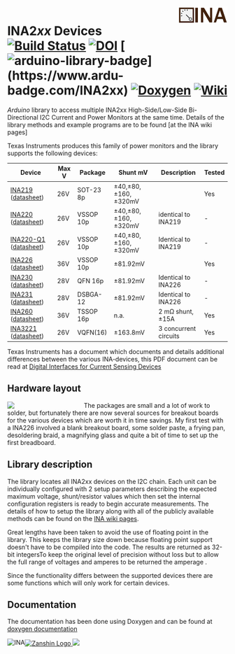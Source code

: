<img src="../images/horizontal_narrow.png" alt="INA" align="right" height="40px">

# INA2*xx* Devices<br>[![Build Status](https://travis-ci.org/SV-Zanshin/INA.svg?branch=master)](https://travis-ci.org/SV-Zanshin/INA) [![DOI](https://zenodo.org/badge/136879464.svg)](https://zenodo.org/badge/latestdoi/136879464) [![arduino-library-badge](https://www.ardu-badge.com/badge/INA2xx.svg?)](https://www.ardu-badge.com/INA2xx) [![Doxygen](https://github.com/SV-Zanshin/BME680/blob/master/Images/Doxygen-complete.svg)](https://sv-zanshin.github.io/INA/html/index.html) [![Wiki](https://github.com/SV-Zanshin/BME680/blob/master/Images/Documentation-wiki.svg)](https://github.com/SV-Zanshin/INA/wiki)
_Arduino_ library to access multiple INA2xx High-Side/Low-Side Bi-Directional I2C Current and Power Monitors at the same time.  Details of the library methods and example programs are to be found [at the INA wiki pages]


Texas Instruments produces this family of power monitors and the library supports the following devices:

| Device                                      | Max V | Package   | Shunt mV | Description | Tested |
| ------------------------------------------- | ------| --------- | -------- |------------ | ------ |
| [INA219](http://www.ti.com/product/INA219) ([datasheet](http://www.ti.com/lit/ds/symlink/ina219.pdf))  | 26V   | SOT-23 8p | ±40,±80,±160,±320mV |            | Yes |
| [INA220](http://www.ti.com/product/INA220) ([datasheet](http://www.ti.com/lit/ds/symlink/ina220.pdf)) | 26V   | VSSOP 10p | ±40,±80,±160,±320mV | identical to INA219  | - |
| [INA220-Q1](http://www.ti.com/product/INA220-Q1) ([datasheet](http://www.ti.com/lit/ds/symlink/ina220-Q1.pdf)) | 26V   | VSSOP 10p | ±40,±80,±160,±320mV | Identical to INA219 | - |
| [INA226](http://www.ti.com/product/INA226) ([datasheet](http://www.ti.com/lit/ds/symlink/ina226.pdf)) | 36V | VSSOP 10p | ±81.92mV |            | Yes |
| [INA230](http://www.ti.com/product/INA230) ([datasheet](http://www.ti.com/lit/ds/symlink/ina230.pdf)) | 28V | QFN 16p | ±81.92mV | Identical to INA226 | - |
| [INA231](http://www.ti.com/product/INA231) ([datasheet](http://www.ti.com/lit/ds/symlink/ina231.pdf)) | 28V | DSBGA-12 | ±81.92mV | Identical to INA226 | - |
| [INA260](http://www.ti.com/product/INA260) ([datasheet](http://www.ti.com/lit/ds/symlink/ina260.pdf)) | 36V | TSSOP 16p | n.a. | 2 mΩ shunt, ±15A             | Yes |
| [INA3221](http://www.ti.com/product/INA3221) ([datasheet](http://www.ti.com/lit/ds/symlink/ina3221.pdf)) | 26V | VQFN(16) | ±163.8mV | 3 concurrent circuits | Yes |

Texas Instruments has a document which documents and details additional differences between the various INA-devices, this PDF document can be read at [Digital Interfaces for Current Sensing Devices](http://www.ti.com/lit/an/sboa203/sboa203.pdf)
## Hardware layout
<img src="https://github.com/SV-Zanshin/INA/blob/master/images/INA226.jpg" width="175" align="left"/>The packages are small and a lot of work to solder, but fortunately there are now several sources for breakout boards for the various devices which are worth it in time savings. My first test with a INA226 involved a blank breakout board, some solder paste, a frying pan, desoldering braid, a magnifying glass and quite a bit of time to set up the first breadboard.
## Library description
The library locates all INA2xx devices on the I2C chain. Each unit can be individually configured with 2 setup parameters describing the expected maximum voltage, shunt/resistor values which then set the internal configuration registers is ready to begin accurate measurements.  The details of how to setup the library along with all of the publicly available methods can be found on the [INA wiki pages](https://github.com/SV-Zanshin/INA/wiki).

Great lengths have been taken to avoid the use of floating point in the library. This keeps the library size down because floating point support doesn't have to be compiled into the code. The results are returned as 32-bit integersTo keep the original level of precision without loss but to allow the full range of voltages and amperes to be returned the amperage .

Since the functionality differs between the supported devices there are some functions which will only work for certain devices.

## Documentation
The documentation has been done using Doxygen and can be found at [doxygen documentation](https://sv-zanshin.github.io/INA/html/index.html)

[![Zanshin Logo](https://zanduino.github.io/Images/zanshinkanjitiny.gif) <img src="https://zanduino.github.io/Images/zanshintext.gif" width="75"/>](https://www.sv-zanshin.com)
<img src="https://github.com/SV-Zanshin/INA/blob/master/images/horizontal_narrow.png" alt="INA" align="left" height="50px">
